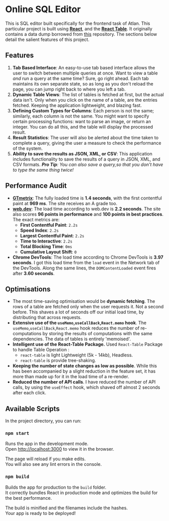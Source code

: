 # Online SQL Editor

This is SQL editor built specifically for the frontend task of Atlan. This particular project is built using **[React](https://reactjs.org/)**, and the **[React Table](https://react-table-v7.tanstack.com/)**. It originally contains a data dump borrowed from [this](https://github.com/graphql-compose/graphql-compose-examples/tree/master/examples/northwind/data/csv) repository. The sections below detail the salient features of this project.

## Features

1. **Tab Based Interface**: An easy-to-use tab based interface allows the user to switch between multiple queries at once. Want to view a table _and_ run a query at the same time? Sure, go right ahead. Each tab maintains its own separate state, so as long as you don't reload the page, you can jump right back to where you left a tab.
2. **Dynamic Table Views**: The list of tables is fetched at first, but the actual data isn't. Only when you click on the name of a table, are the entries fetched. Keeping the application lightweight, and blazing fast.
3. **Defining Custom Types for Columns**: Each person is not the same; similarly, each column is not the same. You might want to specify certain processing functions: want to parse an image, or return an integer. You can do all this, and the table will display the processed result.
4. **Result Statistics**: The user will also be alerted about the time taken to complete a query, giving the user a measure to check the performance of the system.
5. **Ability to save the results as JSON, XML, or CSV**: This application includes functionality to save the results of a query in JSON, XML, and CSV formats. _**Pro Tip**: You can also save a query,so that you don't have to type the same thing twice!_

## Performance Audit

- **[GTmetrix](https://gtmetrix.com/)**: The fully loaded time is **1.4 seconds**, with the first contentful paint at **969 ms**. The site receives an A grade too.
- **[web.dev](https://web.dev/measure)**: The load time according to web.dev is **2.2 seconds**. The site also scores **96 points in performance** and **100 points in best practices**. The exact metrics are:
  - **First Contentful Paint**: `2.2s`
  - **Speed Index**: `2.2s`
  - **Largest Contentful Paint**: `2.2s`
  - **Time to Interactive**: `2.2s`
  - **Total Blocking Time**: `0ms`
  - **Cumulative Layout Shift**: `0`
- **Chrome DevTools**: The load time according to Chrome DevTools is **3.97 seconds**. I got this load time from the `load` event in the Network tab of the DevTools. Along the same lines, the `DOMContentLoaded` event fires after **3.60 seconds**.


## Optimisations
- The most time-saving optimisation would be **dynamic fetching**. The rows of a table are fetched only when the user requests it. Not a second before. This shaves a lot of seconds off our initial load time, by distributing that across requests.
- **Extensive use of the `useMemo`,`useCallBack`,`React.memo` hook**. The `useMemo`,`useCallBack`,`React.memo` hook reduces the number of re-computations by storing the results of computations with the same dependencies. The data of tables is entirely 'memoised'.
- **Intelligent use of the React-Table Package.** Used `React-Table` Package to handle Table Operation :
  - `react-table` is light Lightweight (5k - 14kb), Headless.
  - `react-table` is provide tree-shaking.
- **Keeping the number of state changes as low as possible**. While this has been accompanied by a slight reduction in the feature set, it has more than made up for it in the load time of a re-render.
- **Reduced the number of API calls**. I have reduced the number of API calls, by using the `useEffect` hook, which shaved off almost 2 seconds after each click.

## Available Scripts

In the project directory, you can run:

### `npm start`

Runs the app in the development mode.\
Open [http://localhost:3000](http://localhost:3000) to view it in the browser.

The page will reload if you make edits.\
You will also see any lint errors in the console.

### `npm build`

Builds the app for production to the `build` folder.\
It correctly bundles React in production mode and optimizes the build for the best performance.

The build is minified and the filenames include the hashes.\
Your app is ready to be deployed!